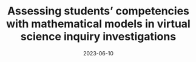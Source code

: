 ---
title: "Assessing students’ competencies with mathematical models in virtual science inquiry investigations"
collection: publications
permalink: /publication/2023-ICLS
date: 2023-06-10
venue: 'International Conference of the Learning Sciences'
paperurl: 'http://aadair3.github.io/files/papers/2023-ICLS.pdf'
link: 'https://repository.isls.org//handle/1/10358'
citation: 'Adair, A., Sao Pedro, M., Gobert, J., & Owens, J. A. (2023). Assessing students’ competencies with mathematical models in virtual science inquiry investigations. In P. Blikstein, J. Van Aalst, R. Kizito, & K. Brennan (Eds.), <i>17th International Conference of the Learning Sciences</i> (pp. 914-917). International Society of the Learning Sciences.'
---